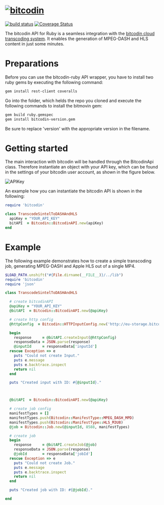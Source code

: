 # [![bitcodin](http://www.bitcodin.com/wp-content/uploads/2014/10/bitcodin-small.gif)](http://www.bitcodin.com)
[![build status](https://travis-ci.org/bitmovin/bitcodin-ruby.svg?branch=master)](https://travis-ci.org/bitmovin/bitcodin-ruby.svg?branch=master)
[![Coverage Status](https://coveralls.io/repos/bitmovin/bitcodin-ruby/badge.svg?branch=master)](https://coveralls.io/r/bitmovin/bitcodin-ruby?branch=master)

The bitcodin API for Ruby is a seamless integration with the [bitcodin cloud transcoding system](http://www.bitcodin.com). It enables the generation of MPEG-DASH and HLS content in just some minutes.

# Preparations

Before you can use the bitcodin-ruby API wrapper, you have to install two ruby gems by executing the following command:

```bash
gem install rest-client coveralls 
```
Go into the folder, which helds the repo you cloned and execute the following commands to install the bitmovin gem:

```bash
gem build ruby.gemspec
gem install bitcodin-version.gem
```

Be sure to replace 'version' with the appropriate version in the filename.

# Getting started
The main interaction with bitcodin will be handled through the BitcodinApi class. Therefore instantiate an object with your API key, which can be found in the settings of your bitcodin user account, as shown in the figure below.

![APIKey](http://www.bitcodin.com/wp-content/uploads/2015/06/api_key.png)

An example how you can instantiate the bitcodin API is shown in the following:

```ruby
require 'bitcodin'

class TranscodeSintelToDASHAndHLS
  apiKey = "YOUR_API_KEY"
  bitAPI  = Bitcodin::BitcodinAPI.new(apiKey)
end
```
# Example
The following example demonstrates how to create a simple transcoding job, generating MPEG-DASH and Apple HLS out of a single MP4.
```ruby
$LOAD_PATH.unshift("#{File.dirname(__FILE__)}/../lib")
require 'bitcodin'
require 'json'

class TranscodeSintelToDASHAndHLS

  # create bitcodinAPI
  @apiKey = "YOUR_API_KEY"
  @bitAPI  = Bitcodin::BitcodinAPI.new(@apiKey)

  # create http config
  @httpConfig  = Bitcodin::HTTPInputConfig.new('http://eu-storage.bitcodin.com/inputs/Sintel.2010.720p.mkv')

  begin
    response     = @bitAPI.createInput(@httpConfig)
    responseData = JSON.parse(response)
    @inputId     = responseData['inputId']
  rescue Exception => e
    puts "Could not create Input."
    puts e.message
    puts e.backtrace.inspect
    return nil
  end

  puts "Created input with ID: #{@inputId}."



  @bitAPI  = Bitcodin::BitcodinAPI.new(@apiKey)

  # create job config
  manifestTypes = []
  manifestTypes.push(Bitcodin::ManifestType::MPEG_DASH_MPD)
  manifestTypes.push(Bitcodin::ManifestType::HLS_M3U8)
  @job = Bitcodin::Job.new(@inputId, 8588, manifestTypes)

  # create job
  begin
    response     = @bitAPI.createJob(@job)
    responseData = JSON.parse(response)
    @jobId       = responseData['jobId']
  rescue Exception => e
    puts "Could not create Job."
    puts e.message
    puts e.backtrace.inspect
    return nil
  end

  puts "Created job with ID: #{@jobId}."

end
```
